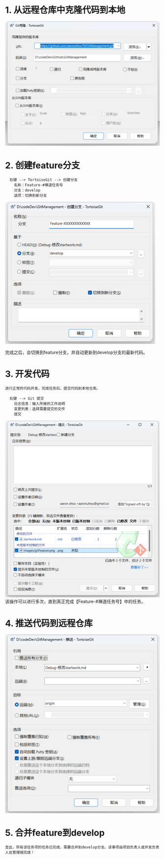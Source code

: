 # 1. 从远程仓库中克隆代码到本地
![alt text](images/gitClone.png)

# 2. 创建feature分支
```
  右键 --> TortoiseGit --> 创建分支
    名称：Feature-#禅道任务号
    分支：develop
    选项：切换到新分支
```
![alt text](images/gitFeature.png)

完成之后，会切换到feature分支，并自动更新到develop分支的最新代码。

# 3. 开发代码
```
进行正常的代码开发，完成任务后，提交代码到本地仓库。

  右键 --> Git 提交
    日志信息：输入所做的工作说明
    变更列表：选择需要提交的文件
    提交
```
![alt text](images/gitCommit.png)
该操作可以进行多次，直到真正完成【Feature-#禅道任务号】中的任务。

# 4. 推送代码到远程仓库
![alt text](images/gitPush.png)

# 5. 合并feature到develop
    至此，所有该任务项的任务已完成，需要合并到develop分支。该事项由项目负责人或开发负责人在管理端完成！